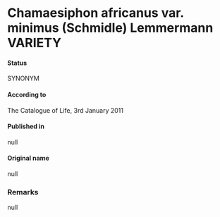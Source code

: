 Chamaesiphon africanus var. minimus (Schmidle) Lemmermann VARIETY
=======

#### Status
SYNONYM

#### According to
The Catalogue of Life, 3rd January 2011

#### Published in
null

#### Original name
null

### Remarks
null